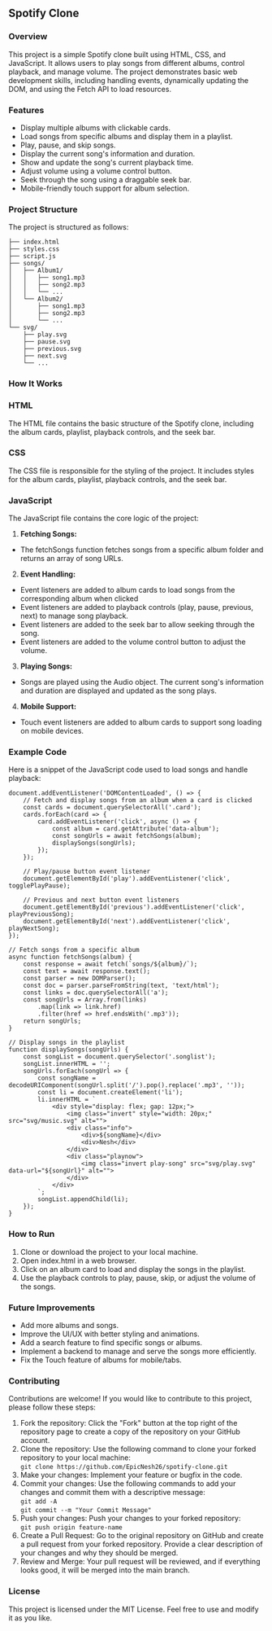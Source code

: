 ## Spotify Clone 
### Overview
This project is a simple Spotify clone built using HTML, CSS, and JavaScript. It allows users to play songs from different albums, control playback, and manage volume. The project demonstrates basic web development skills, including handling events, dynamically updating the DOM, and using the Fetch API to load resources. <br>

### Features
- Display multiple albums with clickable cards.
- Load songs from specific albums and display them in a playlist.
- Play, pause, and skip songs.
- Display the current song's information and duration.
- Show and update the song's current playback time.
- Adjust volume using a volume control button.
- Seek through the song using a draggable seek bar.
- Mobile-friendly touch support for album selection.

### Project Structure
The project is structured as follows:
```
├── index.html 
├── styles.css 
├── script.js 
├── songs/ 
│   ├── Album1/  
│   │   ├── song1.mp3 
│   │   ├── song2.mp3 
│   │   └── ... 
│   └── Album2/ 
│       ├── song1.mp3 
│       ├── song2.mp3 
│       └── ...
└── svg/  
    ├── play.svg 
    ├── pause.svg 
    ├── previous.svg 
    ├── next.svg 
    └── ... 
```

### How It Works
### HTML
The HTML file contains the basic structure of the Spotify clone, including the album cards, playlist, playback controls, and the seek bar.

### CSS
The CSS file is responsible for the styling of the project. It includes styles for the album cards, playlist, playback controls, and the seek bar.

### JavaScript
The JavaScript file contains the core logic of the project:

1. **Fetching Songs:**
  - The fetchSongs function fetches songs from a specific album folder and returns an array of song URLs.
2. **Event Handling:**
  - Event listeners are added to album cards to load songs from the corresponding album when clicked
  - Event listeners are added to playback controls (play, pause, previous, next) to manage song playback.
  - Event listeners are added to the seek bar to allow seeking through the song.
  - Event listeners are added to the volume control button to adjust the volume.
3. **Playing Songs:**
  - Songs are played using the Audio object. The current song's information and duration are displayed and updated as the song plays.
4. **Mobile Support:**
  - Touch event listeners are added to album cards to support song loading on mobile devices.

### Example Code
Here is a snippet of the JavaScript code used to load songs and handle playback:
```
document.addEventListener('DOMContentLoaded', () => {
    // Fetch and display songs from an album when a card is clicked
    const cards = document.querySelectorAll('.card');
    cards.forEach(card => {
        card.addEventListener('click', async () => {
            const album = card.getAttribute('data-album');
            const songUrls = await fetchSongs(album);
            displaySongs(songUrls);
        });
    });

    // Play/pause button event listener
    document.getElementById('play').addEventListener('click', togglePlayPause);

    // Previous and next button event listeners
    document.getElementById('previous').addEventListener('click', playPreviousSong);
    document.getElementById('next').addEventListener('click', playNextSong);
});

// Fetch songs from a specific album
async function fetchSongs(album) {
    const response = await fetch(`songs/${album}/`);
    const text = await response.text();
    const parser = new DOMParser();
    const doc = parser.parseFromString(text, 'text/html');
    const links = doc.querySelectorAll('a');
    const songUrls = Array.from(links)
        .map(link => link.href)
        .filter(href => href.endsWith('.mp3'));
    return songUrls;
}

// Display songs in the playlist
function displaySongs(songUrls) {
    const songList = document.querySelector('.songlist');
    songList.innerHTML = '';
    songUrls.forEach(songUrl => {
        const songName = decodeURIComponent(songUrl.split('/').pop().replace('.mp3', ''));
        const li = document.createElement('li');
        li.innerHTML = `
            <div style="display: flex; gap: 12px;">
                <img class="invert" style="width: 20px;" src="svg/music.svg" alt="">
                <div class="info">
                    <div>${songName}</div>
                    <div>Nesh</div>
                </div>
                <div class="playnow">
                    <img class="invert play-song" src="svg/play.svg" data-url="${songUrl}" alt="">
                </div>
            </div>
        `;
        songList.appendChild(li);
    });
}
```

### How to Run
1. Clone or download the project to your local machine.
2. Open index.html in a web browser.
3. Click on an album card to load and display the songs in the playlist.
4. Use the playback controls to play, pause, skip, or adjust the volume of the songs.

### Future Improvements
- Add more albums and songs.
- Improve the UI/UX with better styling and animations.
- Add a search feature to find specific songs or albums.
- Implement a backend to manage and serve the songs more efficiently.
- Fix the Touch feature of albums for mobile/tabs.

### Contributing
Contributions are welcome! If you would like to contribute to this project, please follow these steps:
1. Fork the repository: Click the "Fork" button at the top right of the repository page to create a copy of the repository on your GitHub account.
2. Clone the repository: Use the following command to clone your forked repository to your local machine: <br>
   `git clone https://github.com/EpicNesh26/spotify-clone.git`
3. Make your changes: Implement your feature or bugfix in the code.
4. Commit your changes: Use the following commands to add your changes and commit them with a descriptive message: <br>
  ` git add -A ` <br>
  ` git commit --m "Your Commit Message" `
5. Push your changes: Push your changes to your forked repository: <br>
   `git push origin feature-name`
6. Create a Pull Request: Go to the original repository on GitHub and create a pull request from your forked repository. Provide a clear description of your changes and why they should be merged.
7. Review and Merge: Your pull request will be reviewed, and if everything looks good, it will be merged into the main branch.

### License
This project is licensed under the MIT License. Feel free to use and modify it as you like.





